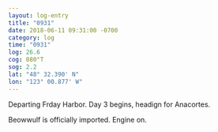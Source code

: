 ```yaml
---
layout: log-entry
title: "0931"
date: 2018-06-11 09:31:00 -0700
category: log
time: "0931"
log: 26.6
cog: 080°T
sog: 2.2
lat: "48° 32.390' N"
lon: "123° 00.877' W"
---
```


Departing Frday Harbor. Day 3 begins, headign for Anacortes.

Beowwulf is officially imported. Engine on.
